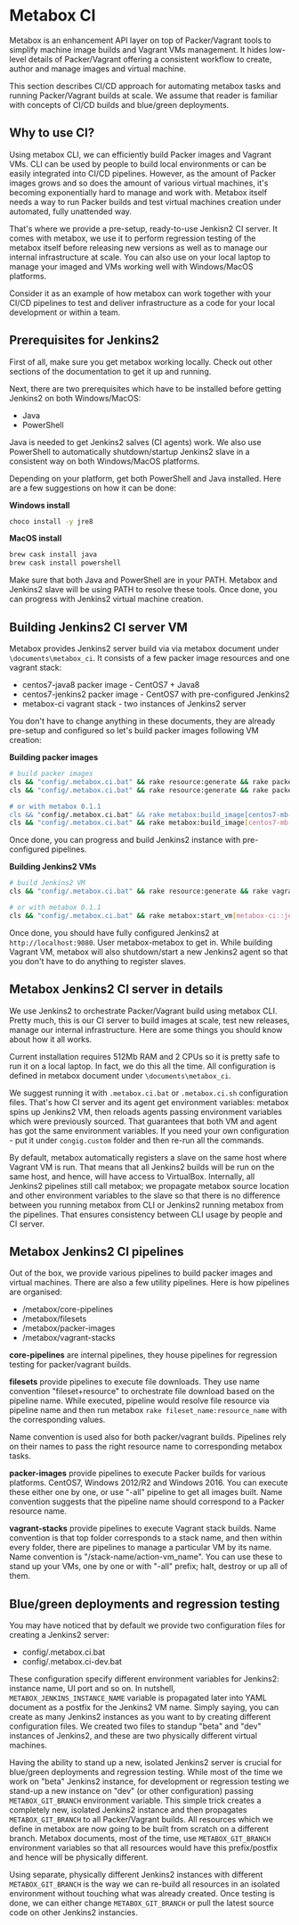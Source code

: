 
# Metabox CI

Metabox is an enhancement API layer on top of Packer/Vagrant tools to simplify machine image builds and Vagrant VMs management. It hides low-level details of Packer/Vagrant offering a consistent workflow to create, author and manage images and virtual machine.

This section describes CI/CD approach for automating metabox tasks and running Packer/Vagrant builds at scale. We assume that reader is familiar with concepts of CI/CD builds and blue/green deployments.

## Why to use CI?

Using metabox CLI, we can efficiently build Packer images and Vagrant VMs. CLI can be used by people to build local environments or can be easily integrated into CI/CD pipelines. However, as the amount of Packer images grows and so does the amount of various virtual machines, it's becoming exponentially hard to manage and work with. Metabox itself needs a way to run Packer builds and test virtual machines creation under automated, fully unattended way. 

That's where we provide a pre-setup, ready-to-use Jenkisn2 CI server. It comes with metabox, we use it to perform regression testing of the metabox itself before releasing new versions as well as to manage our internal infrastructure at scale. You can also use on your local laptop to manage your imaged and VMs working well with Windows/MacOS platforms.

Consider it as an example of how metabox can work together with your CI/CD pipelines to test and deliver infrastructure as a code for your local development or within a team.

## Prerequisites for Jenkins2 
First of all, make sure you get metabox working locally. Check out other sections of the documentation to get it up and running.

Next, there are two prerequisites which have to be installed before getting Jenkins2 on both Windows/MacOS:
* Java
* PowerShell

Java is needed to get Jenkins2 salves (CI agents) work. We also use PowerShell to automatically shutdown/startup Jenkins2 slave in a consistent way on both Windows/MacOS platforms. 

Depending on your platform, get both PowerShell and Java installed. Here are a few suggestions on how it can be done:

**Windows install**
```bash
choco install -y jre8
```

**MacOS install**
```bash
brew cask install java
brew cask install powershell
```

Make sure that both Java and PowerShell are in your PATH. Metabox and Jenkins2 slave will be using PATH to resolve these tools. Once done, you can progress with Jenkins2 virtual machine creation.

## Building Jenkins2 CI server VM
Metabox provides Jenkins2 server build via  via metabox document under `\documents\metabox_ci`. It consists of a few packer image resources and one vagrant stack:

* centos7-java8 packer image - CentOS7 + Java8 
* centos7-jenkins2 packer image - CentOS7 with pre-configured Jenkins2
* metabox-ci vagrant stack - two instances of Jenkins2 server

You don't have to change anything in these documents, they are already pre-setup and configured so let's build packer images following VM creation:

**Building packer images**
```bash
# build packer images
cls && "config/.metabox.ci.bat" && rake resource:generate && rake packer:build[centos7-mb-java8,--force] && rake vagrant:add[centos7-mb-java8,--force]
cls && "config/.metabox.ci.bat" && rake resource:generate && rake packer:build[centos7-mb-jenkins2,--force] && rake vagrant:add[centos7-mb-jenkins2,--force]"

# or with metabox 0.1.1
cls && "config/.metabox.ci.bat" && rake metabox:build_image[centos7-mb-java8,--force]"
cls && "config/.metabox.ci.bat" && rake metabox:build_image[centos7-mb-jenkins2,--force]"

```

Once done, you can progress and build Jenkins2 instance with pre-configured pipelines.

**Building Jenkins2 VMs**
```bash
# build Jenkins2 VM
cls && "config/.metabox.ci.bat" && rake resource:generate && rake vagrant:up[metabox-ci::jenkins2-beta]

# or with metabox 0.1.1
cls && "config/.metabox.ci.bat" && rake metabox:start_vm[metabox-ci::jenkins2-beta]

```

Once done, you should have fully configured Jenkins2 at `http://localhost:9080`. User metabox-metabox to get in.
While building Vagrant VM, metabox will also shutdown/start a new Jenkins2 agent so that you don't have to do anything to register slaves.

## Metabox Jenkins2 CI server in details
We use Jenkins2 to orchestrate Packer/Vagrant build using metabox CLI. Pretty much, this is our CI server to build images at scale, test new releases, manage our internal infrastructure. Here are some things you should know about how it all works.

Current installation requires 512Mb RAM and 2 CPUs so it is pretty safe to run it on a local laptop. In fact, we do this all the time. All configuration is defined in metabox document under `\documents\metabox_ci`. 

We suggest running it with `.metabox.ci.bat` or `.metabox.ci.sh` configuration files. That's how CI server and its agent get environment variables: metabox spins up Jenkins2 VM, then reloads agents passing environment variables which were previously sourced. That guarantees that both VM and agent has got the same environment variables. If you need your own configuration - put it under `congig.custom` folder and then re-run all the commands.

By default, metabox automatically registers a slave on the same host where Vagrant VM is run. That means that all Jenkins2 builds will be run on the same host, and hence, will have access to VirtualBox. Internally, all Jenkins2 pipelines still call metabox; we propagate metabox source location and other environment variables to the slave so that there is no difference between you running metabox from CLI or Jenkins2 running metabox from the pipelines. That ensures consistency between CLI usage by people and CI server.

## Metabox Jenkins2 CI pipelines
Out of the box, we provide various pipelines to build packer images and virtual machines. There are also a few utility pipelines. Here is how pipelines are organised:

* /metabox/core-pipelines
* /metabox/filesets
* /metabox/packer-images
* /metabox/vagrant-stacks

**core-pipelines** are internal pipelines, they house pipelines for regression testing for packer/vagrant builds.

**filesets** provide pipelines to execute file downloads. They use name convention "fileset+resource" to orchestrate file download based on the pipeline name. While executed, pipeline would resolve file resource via pipeline name and then run metabox `rake fileset_name:resource_name` with the corresponding values.

Name convention is used also for both packer/vagrant builds. Pipelines rely on their names to pass the right resource name to corresponding metabox tasks.

**packer-images** provide pipelines to execute Packer builds for various platforms. CentOS7, Windows 2012/R2 and Windows 2016. You can execute these either one by one, or use "-all" pipeline to get all images built. Name convention suggests that the pipeline name should correspond to a Packer resource name.

**vagrant-stacks** provide pipelines to execute Vagrant stack builds. Name convention is that top folder corresponds to a stack name, and then within every folder, there are pipelines to manage a particular VM by its name. Name convention is "/stack-name/action-vm_name". You can use these to stand up your VMs, one by one or with "-all" prefix; halt, destroy or up all of them. 

## Blue/green deployments and regression testing
You may have noticed that by default we provide two configuration files for creating a Jenkins2 server:
* config/.metabox.ci.bat
* config/.metabox.ci-dev.bat

These configuration specify different environment variables for Jenkins2: instance name, UI port and so on. In nutshell, `METABOX_JENKINS_INSTANCE_NAME` variable is propagated later into YAML document as a postfix for the Jenkins2 VM name. Simply saying, you can create as many Jenkins2 instances as you want to by creating different configuration files. We created two files to standup "beta" and "dev" instances of Jenkins2, and these are two physically different virtual machines.

Having the ability to stand up a new, isolated Jenkins2 server is crucial for blue/green deployments and regression testing. While most of the time we work on "beta" Jenkins2 instance, for development or regression testing we stand-up a new instance on "dev" (or other configuration) passing `METABOX_GIT_BRANCH` environment variable. This simple trick creates a completely new, isolated Jenkins2 instance and then propagates `METABOX_GIT_BRANCH` to all Packer/Vagrant builds. All resources which we define in metabox are now going to be built from scratch on a different branch. Metabox documents, most of the time, use `METABOX_GIT_BRANCH` environment variables so that all resources would have this prefix/postfix and hence will be physically different.

Using separate, physically different Jenkins2 instances with different `METABOX_GIT_BRANCH` is the way we can re-build all resources in an isolated environment without touching what was already created. Once testing is done, we can either change `METABOX_GIT_BRANCH` or pull the latest source code on other Jenkins2 instancies.  



 














